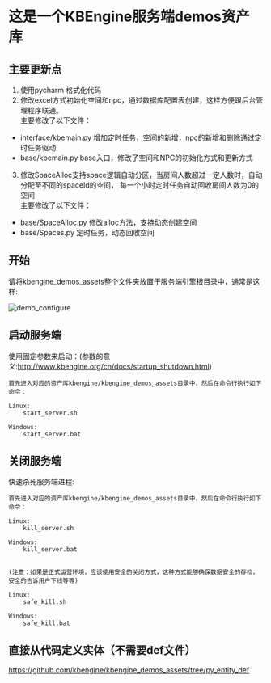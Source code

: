  这是一个KBEngine服务端demos资产库
========

## 主要更新点
1. 使用pycharm 格式化代码
2. 修改excel方式初始化空间和npc，通过数据库配置表创建，这样方便跟后台管理程序联通。  
主要修改了以下文件：
- interface/kbemain.py 增加定时任务，空间的新增，npc的新增和删除通过定时任务驱动
- base/kbemain.py      base入口，修改了空间和NPC的初始化方式和更新方式
3. 修改SpaceAlloc支持space逻辑自动分区，当房间人数超过一定人数时，自动分配至不同的spaceId的空间，
每一个小时定时任务自动回收房间人数为0的空间  
主要修改了以下文件：
- base/SpaceAlloc.py 修改alloc方法，支持动态创建空间
- base/Spaces.py    定时任务，动态回收空间

## 开始

请将kbengine_demos_assets整个文件夹放置于服务端引擎根目录中，通常是这样:

![demo_configure](http://kbengine.github.io/assets/img/screenshots/demo_copy_kbengine.jpg)


## 启动服务端

使用固定参数来启动：(参数的意义:http://www.kbengine.org/cn/docs/startup_shutdown.html)
	
	首先进入对应的资产库kbengine/kbengine_demos_assets目录中，然后在命令行执行如下命令：

	Linux:
		start_server.sh

	Windows:
		start_server.bat


## 关闭服务端

快速杀死服务端进程:

	首先进入对应的资产库kbengine/kbengine_demos_assets目录中，然后在命令行执行如下命令： 

	Linux:
		kill_server.sh

	Windows:
		kill_server.bat


	(注意：如果是正式运营环境，应该使用安全的关闭方式，这种方式能够确保数据安全的存档，安全的告诉用户下线等等)

	Linux:
		safe_kill.sh

	Windows:
		safe_kill.bat


## 直接从代码定义实体（不需要def文件）

https://github.com/kbengine/kbengine_demos_assets/tree/py_entity_def